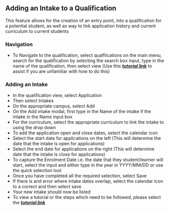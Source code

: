 ## **Adding an Intake to a Qualification**

This feature allows for the creation of an entry point, into a qualification for a potential student, as well as way to link application history and current curriculum to current students

### **Navigation**
- To Navigate to the qualification, select qualfiications on the main menu, search for the qualification by selecting the search box input, type in the name of the qualification, then select view (Use this [**_tutorial link_**](https://www.iorad.com/player/117064/Searching-for-a-qualification) to assist if you are unfamiliar with how to do this)


### **Adding an Intake**
- In the qualification view, select Application
- Then select Intakes
- On the appropriate campus, select Add
- On the Add intake modal, first type in the Name of the intake if the intake in the Name input box
- For the curriculum, select the appropriate curriculum to link the intake to using the drop down
- To add the application open and close dates, select the calendar icon
- Select the start date for applications on the left (This will determine the date that the intake is open for applications)
- Select the end date for applications on the right (This will determine date that the intake is close for applications)
- To capture the Enrolment Date i.e. the date that they student/learner will start, select the input and either type in the year in YYYY/MM/DD or use the quick selection tool
- Once you have completed all the required selection, select Save
- If there is and error where intake dates overlap, select the calendar icon to a correct and then select save
- Your new intake should now be listed
- To view a tutorial or the steps which need to be followed, please select the [**_tutorial link_**](https://www.iorad.com/player/117067/Adding-an-Intake)
